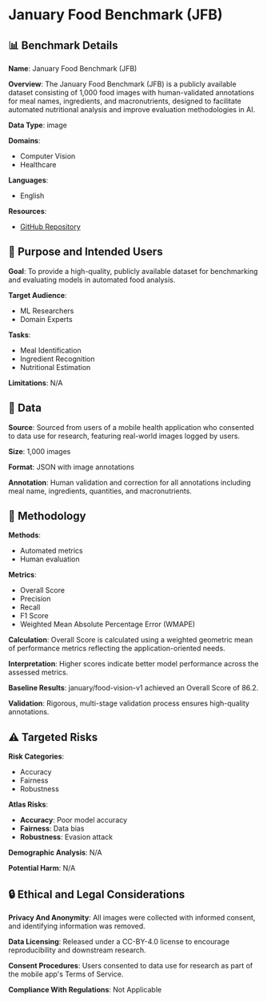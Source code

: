 # January Food Benchmark (JFB)

## 📊 Benchmark Details

**Name**: January Food Benchmark (JFB)

**Overview**: The January Food Benchmark (JFB) is a publicly available dataset consisting of 1,000 food images with human-validated annotations for meal names, ingredients, and macronutrients, designed to facilitate automated nutritional analysis and improve evaluation methodologies in AI.

**Data Type**: image

**Domains**:
- Computer Vision
- Healthcare

**Languages**:
- English

**Resources**:
- [GitHub Repository](https://github.com/January-ai/food-scan-benchmarks)

## 🎯 Purpose and Intended Users

**Goal**: To provide a high-quality, publicly available dataset for benchmarking and evaluating models in automated food analysis.

**Target Audience**:
- ML Researchers
- Domain Experts

**Tasks**:
- Meal Identification
- Ingredient Recognition
- Nutritional Estimation

**Limitations**: N/A

## 💾 Data

**Source**: Sourced from users of a mobile health application who consented to data use for research, featuring real-world images logged by users.

**Size**: 1,000 images

**Format**: JSON with image annotations

**Annotation**: Human validation and correction for all annotations including meal name, ingredients, quantities, and macronutrients.

## 🔬 Methodology

**Methods**:
- Automated metrics
- Human evaluation

**Metrics**:
- Overall Score
- Precision
- Recall
- F1 Score
- Weighted Mean Absolute Percentage Error (WMAPE)

**Calculation**: Overall Score is calculated using a weighted geometric mean of performance metrics reflecting the application-oriented needs.

**Interpretation**: Higher scores indicate better model performance across the assessed metrics.

**Baseline Results**: january/food-vision-v1 achieved an Overall Score of 86.2.

**Validation**: Rigorous, multi-stage validation process ensures high-quality annotations.

## ⚠️ Targeted Risks

**Risk Categories**:
- Accuracy
- Fairness
- Robustness

**Atlas Risks**:
- **Accuracy**: Poor model accuracy
- **Fairness**: Data bias
- **Robustness**: Evasion attack

**Demographic Analysis**: N/A

**Potential Harm**: N/A

## 🔒 Ethical and Legal Considerations

**Privacy And Anonymity**: All images were collected with informed consent, and identifying information was removed.

**Data Licensing**: Released under a CC-BY-4.0 license to encourage reproducibility and downstream research.

**Consent Procedures**: Users consented to data use for research as part of the mobile app's Terms of Service.

**Compliance With Regulations**: Not Applicable
